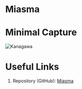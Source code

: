 # Miasma

# Minimal Capture

![Kanagawa](../../../.github/assets/themes/miasma/xmonad.png)

# Useful Links

1. Repository (GitHub): [Miasma](https://github.com/xero/miasma.nvim)
